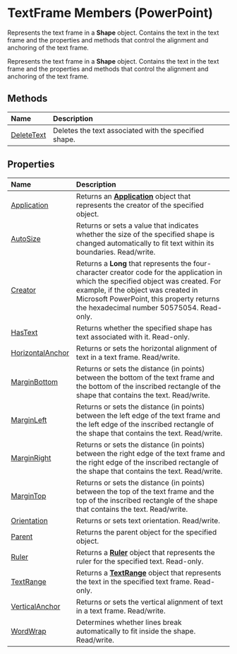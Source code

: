
# TextFrame Members (PowerPoint)
Represents the text frame in a  **Shape** object. Contains the text in the text frame and the properties and methods that control the alignment and anchoring of the text frame.

Represents the text frame in a  **Shape** object. Contains the text in the text frame and the properties and methods that control the alignment and anchoring of the text frame.


## Methods



|**Name**|**Description**|
|:-----|:-----|
|[DeleteText](0971765b-8d2c-a34a-7184-119af42be835.md)|Deletes the text associated with the specified shape.|

## Properties



|**Name**|**Description**|
|:-----|:-----|
|[Application](18ee8f34-836e-0e56-7187-aa32be937036.md)|Returns an  **[Application](978c2b99-4271-b953-4283-73b5f3d96f41.md)** object that represents the creator of the specified object.|
|[AutoSize](771f5217-abce-f70d-743d-e17532dabd9e.md)|Returns or sets a value that indicates whether the size of the specified shape is changed automatically to fit text within its boundaries. Read/write.|
|[Creator](7e198a9e-38eb-6f1a-38f6-e24bcac43190.md)|Returns a  **Long** that represents the four-character creator code for the application in which the specified object was created. For example, if the object was created in Microsoft PowerPoint, this property returns the hexadecimal number 50575054. Read-only.|
|[HasText](7bce3bae-38e7-d9d4-b67c-9454fafc620f.md)|Returns whether the specified shape has text associated with it. Read-only.|
|[HorizontalAnchor](9f694882-ce8d-d412-d60e-5217e92a81a7.md)|Returns or sets the horizontal alignment of text in a text frame. Read/write.|
|[MarginBottom](c1798b95-cb98-9dfd-5958-39fdea177b6e.md)|Returns or sets the distance (in points) between the bottom of the text frame and the bottom of the inscribed rectangle of the shape that contains the text. Read/write.|
|[MarginLeft](c00a6b6c-0a67-5738-f31f-3714e2bf430d.md)|Returns or sets the distance (in points) between the left edge of the text frame and the left edge of the inscribed rectangle of the shape that contains the text. Read/write.|
|[MarginRight](57ab53e7-1fbf-09b6-13c4-7cb0a814d9e3.md)|Returns or sets the distance (in points) between the right edge of the text frame and the right edge of the inscribed rectangle of the shape that contains the text. Read/write.|
|[MarginTop](78ae54cd-1841-950b-c06e-c693fa5daebb.md)|Returns or sets the distance (in points) between the top of the text frame and the top of the inscribed rectangle of the shape that contains the text. Read/write.|
|[Orientation](ce6a9578-3cbd-9b73-e374-c43fa4748054.md)|Returns or sets text orientation. Read/write.|
|[Parent](3c5706c9-188e-6946-6e87-1501f32b1ce3.md)|Returns the parent object for the specified object.|
|[Ruler](496ef8d2-b8c5-71a6-93d4-23e0a8d171f3.md)|Returns a  **[Ruler](dc6b78ae-4745-0bc8-1d28-831b1f30f86c.md)** object that represents the ruler for the specified text. Read-only.|
|[TextRange](4a565e39-8bfa-7370-3ed6-57c442796144.md)|Returns a  **[TextRange](7c234107-c423-7ec9-e8bd-a82cc3b345de.md)** object that represents the text in the specified text frame. Read-only.|
|[VerticalAnchor](fc38f7d8-25f7-5605-0f63-aa116fcf46d9.md)|Returns or sets the vertical alignment of text in a text frame. Read/write.|
|[WordWrap](f6077142-9afd-b274-7301-3e63d962e7b3.md)|Determines whether lines break automatically to fit inside the shape. Read/write.|

